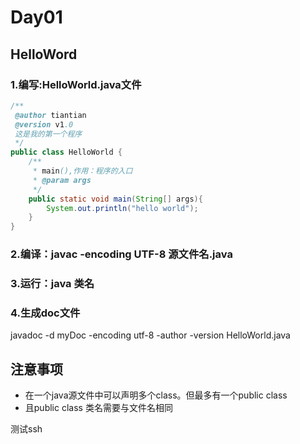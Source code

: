 # Day01

## HelloWord

### 1.编写:HelloWorld.java文件

```java
/**
 @author tiantian
 @version v1.0
 这是我的第一个程序
 */
public class HelloWorld {
    /**
     * main(),作用：程序的入口
     * @param args
     */
    public static void main(String[] args){
        System.out.println("hello world");
    }
}
```

### 2.编译：javac -encoding UTF-8 源文件名.java

### 3.运行：java 类名

### 4.生成doc文件

javadoc -d myDoc -encoding utf-8 -author -version HelloWorld.java

## 注意事项

* 在一个java源文件中可以声明多个class。但最多有一个public class
* 且public class 类名需要与文件名相同

测试ssh
